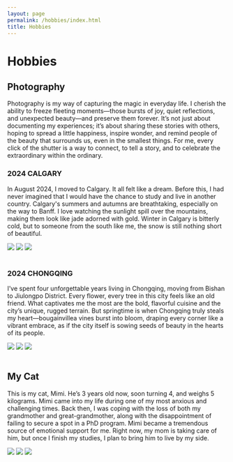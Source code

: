 ```yaml
---
layout: page
permalink: /hobbies/index.html
title: Hobbies
---
```


# Hobbies

## Photography

Photography is my way of capturing the magic in everyday life. I cherish the ability to freeze fleeting moments—those bursts of joy, quiet reflections, and unexpected beauty—and preserve them forever. It’s not just about documenting my experiences; it’s about sharing these stories with others, hoping to spread a little happiness, inspire wonder, and remind people of the beauty that surrounds us, even in the smallest things. For me, every click of the shutter is a way to connect, to tell a story, and to celebrate the extraordinary within the ordinary.

### 2024 CALGARY

In August 2024, I moved to Calgary. It all felt like a dream. Before this, I had never imagined that I would have the chance to study and live in another country. Calgary's summers and autumns are breathtaking, especially on the way to Banff. I love watching the sunlight spill over the mountains, making them look like jade adorned with gold. Winter in Calgary is bitterly cold, but to someone from the south like me, the snow is still nothing short of beautiful.


<div class="third">
<img src="/image/Calgary01.jpg">
<img src="/image/Calgary02.jpg">
<img src="/image/Calgary03.jpg">
</div>
<br>

### 2024 CHONGQING

I’ve spent four unforgettable years living in Chongqing, moving from Bishan to Jiulongpo District. Every flower, every tree in this city feels like an old friend. What captivates me the most are the bold, flavorful cuisine and the city’s unique, rugged terrain. But springtime is when Chongqing truly steals my heart—bougainvillea vines burst into bloom, draping every corner like a vibrant embrace, as if the city itself is sowing seeds of beauty in the hearts of its people.

<div class="third">
<img src="/image/Photo No.1.jpg">
<img src="/image/Photo No.2.jpg">
<img src="/image/Photo No.3.jpg">
</div>
<br>

## My Cat

This is my cat, Mimi. He’s 3 years old now, soon turning 4, and weighs 5 kilograms. Mimi came into my life during one of my most anxious and challenging times. Back then, I was coping with the loss of both my grandmother and great-grandmother, along with the disappointment of failing to secure a spot in a PhD program. Mimi became a tremendous source of emotional support for me. Right now, my mom is taking care of him, but once I finish my studies, I plan to bring him to live by my side.

<div class="third">
<img src="/image/Cat No.1.jpg">
<img src="/image/Cat No.2.jpg">
<img src="/image/Cat No.3.jpg">
</div>
<br>

